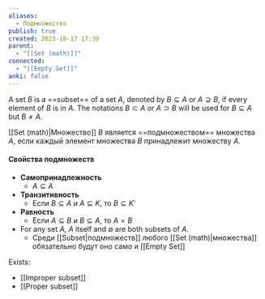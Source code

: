 ```yaml
---
aliases:
  - Подмножество
publish: true
created: 2023-10-17 17:39
parent:
  - "[[Set (math)]]"
connected:
  - "[[Empty Set]]"
anki: false
---
```

A set $B$ is a ==subset== of a set $A$, denoted by $B⊆A$ or $A⊇B$, if every element of $B$ is in $A$. The notations $B ⊂ A$ or $A ⊃ B$ will be used for $B ⊆ A$ but $B  \neq A$.

[[Set (math)|Множество]] $B$ является ==подмножеством== множества $A$, если каждый элемент множества $B$ принадлежит множеству $A$.

#### Свойства подмножеств
- **Самопринадлежность** 
	- $A⊆A$
- **Транзитивность**
	- Если $B⊆A$ и $A⊆K$, то $B⊆K$`
- **Равность**
	- Если $A⊆B$ и $B⊆A$, то $A=B$
- For any set $A$, $A$ itself and $∅$ are both subsets of $A$. 
	- Среди [[Subset|подмножеств]] любого [[Set (math)|множества]] обязательно будут оно само и [[Empty Set]]



Exists:
- [[Improper subset]]
- [[Proper subset]]


